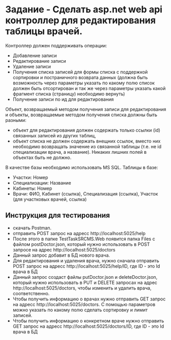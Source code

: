# Задание - Сделать asp.net web api контроллер для редактирования таблицы врачей.
Контроллер должен поддерживать операции:
- Добавление записи
- Редактирование записи
- Удаление записи
- Получения списка записей для формы списка с поддержкой сортировки и постраничного возврата данных (должна быть возможность через параметры указать по какому полю список должен быть отсортирован и так же через параметры указать какой фрагмент списка (страницу) необходимо вернуть)
- Получение записи по ид для редактирования

Объект, возвращаемый методом получения записи для редактирования и объекты, возвращаемые методом получения списка должны быть разными:
- объект для редактирования должен содержать только ссылки (id) связанных записей из других таблиц,
- объект списка не должен содержать внещних ссылок, вместо них необходимо возвращать значение из связанной таблицы (т.е. не id специализации врача, а название).
Никаких лишних полей в объектах быть не должно.

В качестве базы необходимо использовать MS SQL.
Таблицы в базе:
- Участки: Номер
- Специализации: Название
- Кабинеты: Номер
- Врачи: ФИО, Кабинет (ссылка), Специализация (ссылка), Участок (для участковых врачей, ссылка)

## Инструкция для тестирования
- скачать Postman.
- отправить POST запрос на адресс http://localhost:5025/help
- После этого в папке TestTaskSRCMS.Web появится папка Files с файлом postDoctor.json, который нужно использовать в POST запросе на адрес http://localhost:5025/doctors
- Данный запрос добавит в БД нового врача.
- Для редактирования и удаления врача, нужно сначала отправить POST запрос на адресс http://localhost:5025/help/ID, где ID - это Id врача в БД
- Данный запрос создаст файлы putDoctor.json и deleteDoctor.json, который нужно использовать в PUT и DELETE запросах на адрес http://localhost:5025/doctors, чтобы изменить и удалить врача, соответственно.
- Чтобы получить информацию о врачах нужно отправить GET запрос на адресс http://localhost:5025/doctors. С помощью параметров можно указать по какому полю сделать сортировку и лимит записей. 
- Чтобы получить информацию о конкретном враче нужно отправить GET запрос на адресс http://localhost:5025/doctors/ID, где ID - это Id врача в БД
